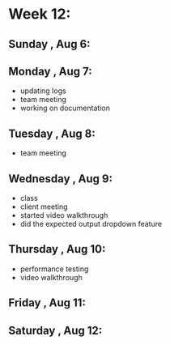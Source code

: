 # Week 12:
## Sunday , Aug 6:

## Monday , Aug 7:
- updating logs
- team meeting
- working on documentation

## Tuesday , Aug 8:
- team meeting

## Wednesday , Aug 9:
- class
- client meeting
- started video walkthrough
- did the expected output dropdown feature

## Thursday , Aug 10:
- performance testing
- video walkthrough

## Friday , Aug 11:

## Saturday , Aug 12: